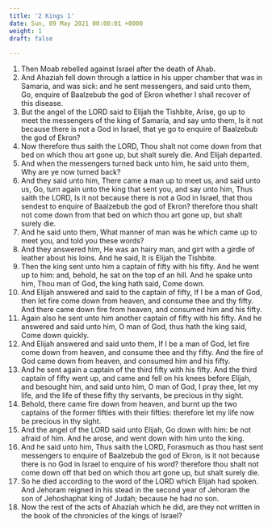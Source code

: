 ```yaml
---
title: '2 Kings 1'
date: Sun, 09 May 2021 00:00:01 +0000
weight: 1
draft: false
  
---
```


1. Then Moab rebelled against Israel after the death of Ahab.
2. And Ahaziah fell down through a lattice in his upper chamber that was in Samaria, and was sick: and he sent messengers, and said unto them, Go, enquire of Baalzebub the god of Ekron whether I shall recover of this disease.
3. But the angel of the LORD said to Elijah the Tishbite, Arise, go up to meet the messengers of the king of Samaria, and say unto them, Is it not because there is not a God in Israel, that ye go to enquire of Baalzebub the god of Ekron?
4. Now therefore thus saith the LORD, Thou shalt not come down from that bed on which thou art gone up, but shalt surely die. And Elijah departed.
5. And when the messengers turned back unto him, he said unto them, Why are ye now turned back?
6. And they said unto him, There came a man up to meet us, and said unto us, Go, turn again unto the king that sent you, and say unto him, Thus saith the LORD, Is it not because there is not a God in Israel, that thou sendest to enquire of Baalzebub the god of Ekron? therefore thou shalt not come down from that bed on which thou art gone up, but shalt surely die.
7. And he said unto them, What manner of man was he which came up to meet you, and told you these words?
8. And they answered him, He was an hairy man, and girt with a girdle of leather about his loins. And he said, It is Elijah the Tishbite.
9. Then the king sent unto him a captain of fifty with his fifty. And he went up to him: and, behold, he sat on the top of an hill. And he spake unto him, Thou man of God, the king hath said, Come down.
10. And Elijah answered and said to the captain of fifty, If I be a man of God, then let fire come down from heaven, and consume thee and thy fifty. And there came down fire from heaven, and consumed him and his fifty.
11. Again also he sent unto him another captain of fifty with his fifty. And he answered and said unto him, O man of God, thus hath the king said, Come down quickly.
12. And Elijah answered and said unto them, If I be a man of God, let fire come down from heaven, and consume thee and thy fifty. And the fire of God came down from heaven, and consumed him and his fifty.
13. And he sent again a captain of the third fifty with his fifty. And the third captain of fifty went up, and came and fell on his knees before Elijah, and besought him, and said unto him, O man of God, I pray thee, let my life, and the life of these fifty thy servants, be precious in thy sight.
14. Behold, there came fire down from heaven, and burnt up the two captains of the former fifties with their fifties: therefore let my life now be precious in thy sight.
15. And the angel of the LORD said unto Elijah, Go down with him: be not afraid of him. And he arose, and went down with him unto the king.
16. And he said unto him, Thus saith the LORD, Forasmuch as thou hast sent messengers to enquire of Baalzebub the god of Ekron, is it not because there is no God in Israel to enquire of his word? therefore thou shalt not come down off that bed on which thou art gone up, but shalt surely die.
17. So he died according to the word of the LORD which Elijah had spoken. And Jehoram reigned in his stead in the second year of Jehoram the son of Jehoshaphat king of Judah; because he had no son.
18. Now the rest of the acts of Ahaziah which he did, are they not written in the book of the chronicles of the kings of Israel?
